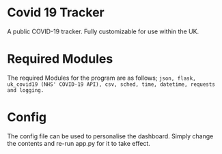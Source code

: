 # Covid 19 Tracker
A public COVID-19 tracker. Fully customizable for use within the UK. 

# Required Modules
The required Modules for the program are as follows; `json, flask, uk_covid19 (NHS' COVID-19 API), csv, sched, time, datetime, requests and logging.`

# Config
The config file can be used to personalise the dashboard. Simply change the contents and re-run app.py for it to take effect.
